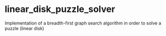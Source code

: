 # linear_disk_puzzle_solver
Implementation of a breadth-first graph search algorithm in order to solve a puzzle (linear disk)

